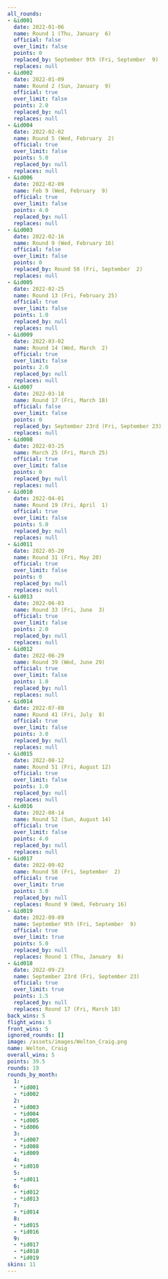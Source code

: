 ```yaml
---
all_rounds:
- &id001
  date: 2022-01-06
  name: Round 1 (Thu, January  6)
  official: false
  over_limit: false
  points: 0
  replaced_by: September 9th (Fri, September  9)
  replaces: null
- &id002
  date: 2022-01-09
  name: Round 2 (Sun, January  9)
  official: true
  over_limit: false
  points: 2.0
  replaced_by: null
  replaces: null
- &id004
  date: 2022-02-02
  name: Round 5 (Wed, February  2)
  official: true
  over_limit: false
  points: 5.0
  replaced_by: null
  replaces: null
- &id006
  date: 2022-02-09
  name: Feb 9 (Wed, February  9)
  official: true
  over_limit: false
  points: 4.0
  replaced_by: null
  replaces: null
- &id003
  date: 2022-02-16
  name: Round 9 (Wed, February 16)
  official: false
  over_limit: false
  points: 0
  replaced_by: Round 58 (Fri, September  2)
  replaces: null
- &id005
  date: 2022-02-25
  name: Round 13 (Fri, February 25)
  official: true
  over_limit: false
  points: 1.0
  replaced_by: null
  replaces: null
- &id009
  date: 2022-03-02
  name: Round 14 (Wed, March  2)
  official: true
  over_limit: false
  points: 2.0
  replaced_by: null
  replaces: null
- &id007
  date: 2022-03-18
  name: Round 17 (Fri, March 18)
  official: false
  over_limit: false
  points: 0
  replaced_by: September 23rd (Fri, September 23)
  replaces: null
- &id008
  date: 2022-03-25
  name: March 25 (Fri, March 25)
  official: true
  over_limit: false
  points: 0
  replaced_by: null
  replaces: null
- &id010
  date: 2022-04-01
  name: Round 19 (Fri, April  1)
  official: true
  over_limit: false
  points: 5.0
  replaced_by: null
  replaces: null
- &id011
  date: 2022-05-20
  name: Round 31 (Fri, May 20)
  official: true
  over_limit: false
  points: 0
  replaced_by: null
  replaces: null
- &id013
  date: 2022-06-03
  name: Round 33 (Fri, June  3)
  official: true
  over_limit: false
  points: 2.0
  replaced_by: null
  replaces: null
- &id012
  date: 2022-06-29
  name: Round 39 (Wed, June 29)
  official: true
  over_limit: false
  points: 1.0
  replaced_by: null
  replaces: null
- &id014
  date: 2022-07-08
  name: Round 41 (Fri, July  8)
  official: true
  over_limit: false
  points: 3.0
  replaced_by: null
  replaces: null
- &id015
  date: 2022-08-12
  name: Round 51 (Fri, August 12)
  official: true
  over_limit: false
  points: 1.0
  replaced_by: null
  replaces: null
- &id016
  date: 2022-08-14
  name: Round 52 (Sun, August 14)
  official: true
  over_limit: false
  points: 4.0
  replaced_by: null
  replaces: null
- &id017
  date: 2022-09-02
  name: Round 58 (Fri, September  2)
  official: true
  over_limit: true
  points: 3.0
  replaced_by: null
  replaces: Round 9 (Wed, February 16)
- &id019
  date: 2022-09-09
  name: September 9th (Fri, September  9)
  official: true
  over_limit: true
  points: 5.0
  replaced_by: null
  replaces: Round 1 (Thu, January  6)
- &id018
  date: 2022-09-23
  name: September 23rd (Fri, September 23)
  official: true
  over_limit: true
  points: 1.5
  replaced_by: null
  replaces: Round 17 (Fri, March 18)
back_wins: 5
flight_wins: 5
front_wins: 5
ignored_rounds: []
image: /assets/images/Welton_Craig.png
name: Welton, Craig
overall_wins: 5
points: 39.5
rounds: 19
rounds_by_month:
  1:
  - *id001
  - *id002
  2:
  - *id003
  - *id004
  - *id005
  - *id006
  3:
  - *id007
  - *id008
  - *id009
  4:
  - *id010
  5:
  - *id011
  6:
  - *id012
  - *id013
  7:
  - *id014
  8:
  - *id015
  - *id016
  9:
  - *id017
  - *id018
  - *id019
skins: 11
---
```

